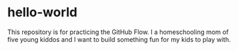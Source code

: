 # hello-world
This repository is for practicing the GitHub Flow.
I a homeschooling mom of five young kiddos and I want to build something fun for my kids to play with.
